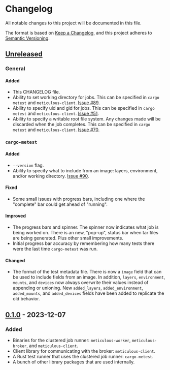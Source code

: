 # Changelog

All notable changes to this project will be documented in this file.

The format is based on [Keep a Changelog](https://keepachangelog.com/en/1.0.0/),
and this project adheres to [Semantic Versioning](https://semver.org/spec/v2.0.0.html).

## [Unreleased]

### General

#### Added

- This CHANGELOG file.
- Ability to set working directory for jobs. This can be specified in
  `cargo metest` and `meticulous-client`.
  [Issue #89](https://github.com/meticulous-software/meticulous/issues/89).
- Ability to specify uid and gid for jobs. This can be specified in `cargo
  metest` and `meticulous-client`.
  [Issue #51](https://github.com/meticulous-software/meticulous/issues/51).
- Ability to specify a writable root file system. Any changes made will be
  discarded when the job completes. This can be specified in `cargo metest` and
  `meticulous-client`.
  [Issue #70](https://github.com/meticulous-software/meticulous/issues/70).

### `cargo-metest`

#### Added

- `--version` flag.
- Ability to specify what to include from an image: layers, environment, and/or
  working directory.
  [Issue #90](https://github.com/meticulous-software/meticulous/issues/90).

#### Fixed

- Some small issues with progress bars, including one where the "complete" bar
  could get ahead of "running".

#### Improved

- The progress bars and spinner. The spinner now indicates what job is being
  worked on. There is an new, "pop-up", status bar when tar files are being
  generated. Plus other small improvements.
- Initial progress bar accuracy by remembering how many tests there were the
  last time `cargo-metest` was run.

#### Changed

- The format of the test metadata file. There is now a `image` field that can
  be used to include fields from an image. In addition, `layers`,
  `environment`, `mounts`, and `devices` now always overwrite their values
  instead of appending or unioning. New `added_layers`, `added_environment`,
  `added_mounts`, and `added_devices` fields have been added to replicate the
  old behavior.

## [0.1.0] - 2023-12-07

### Added

- Binaries for the clustered job runner: `meticulous-worker`,
  `meticulous-broker`, and `meticulous-client`.
- Client library for communicating with the broker: `meticulous-client`.
- A Rust test runner that uses the clustered job runner: `cargo-metest`.
- A bunch of other library packages that are used internally.

[unreleased]: https://github.com/meticulous-software/meticulous/compare/v0.1.0...HEAD
[0.1.0]: https://github.com/meticulous-software/meticulous/releases/tag/v0.1.0
